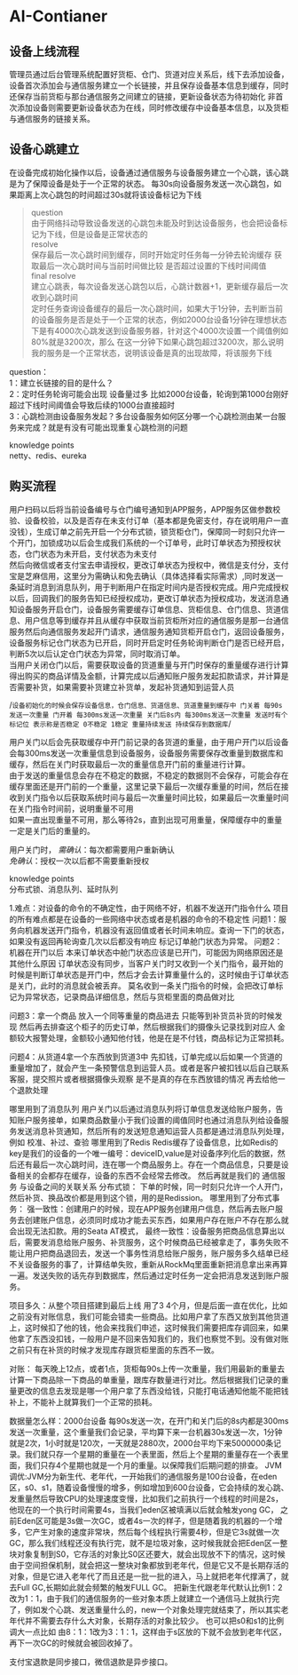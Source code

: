 # AI-Contianer
## 设备上线流程
管理员通过后台管理系统配置好货柜、仓门、货道对应关系后，线下去添加设备，设备首次添加会与通信服务建立一个长链接，并且保存设备基本信息到缓存，同时还保存当前货柜与那台通信服务之间建立的链接，更新设备状态为待初始化
非首次添加设备则需要更新设备状态为在线，同时修改缓存中设备基本信息，以及货柜与通信服务的链接关系。

## 设备心跳建立
在设备完成初始化操作以后，设备通过通信服务与设备服务建立一个心跳，该心跳是为了保障设备是处于一个正常的状态。
每30s向设备服务发送一次心跳包，如果距离上次心跳包的时间超过30s就将该设备标记为下线
> question<br>
由于网络抖动导致设备发送的心跳包未能及时到达设备服务，也会把设备标记为下线，但是设备是正常状态的<br>
> resolve<br>
保存最后一次心跳时间到缓存，同时开始定时任务每一分钟去轮询缓存 获取最后一次心跳时间与当前时间做比较 是否超过设置的下线时间阈值<br>
> final resolve<br>
建立心跳表，每次设备发送心跳包以后，心跳计数器+1，更新缓存最后一次收到心跳时间<br>
定时任务查询设备缓存的最后一次心跳时间，如果大于1分钟，去判断当前的设备服务是否是处于一个正常的状态，例如2000台设备1分钟在理想状态下是有4000次心跳发送到设备服务器，针对这个4000次设置一个阈值例如80%就是3200次，那么
在这一分钟下如果心跳包超过3200次，那么说明我的服务是一个正常状态，说明该设备是真的出现故障，将该服务下线

question：<br>
1：建立长链接的目的是什么？<br>
2：定时任务轮询可能会出现 设备量过多 比如2000台设备，轮询到第1000台刚好超过下线时间阈值会导致后续的1000台直接超时<br>
3：心跳检测由设备服务发起？多台设备服务如何区分哪一个心跳检测由某一台服务来完成？就是有没有可能出现重复心跳检测的问题<br>

knowledge points<br>
netty、redis、eureka

## 购买流程
用户扫码以后将当前设备编号与仓门编号通知到APP服务，APP服务区做参数校验、设备校验，以及是否存在未支付订单（基本都是免密支付，存在说明用户一直没钱），生成订单之前先开启一个分布式锁，锁货柜仓门，保障同一时刻只允许一个开门，加锁成功以后会生成我们系统的一个订单号，此时订单状态为预授权状态，仓门状态为未开启，支付状态为未支付<br>
然后向微信或者支付宝去申请授权，更改订单状态为授权中，微信是支付分，支付宝是芝麻信用，这里分为需确认和免去确认（具体选择看实际需求）,同时发送一条延时消息到消息队列，用于判断用户在指定时间内是否授权完成。用户完成授权以后，回调我们的服务告知已经授权成功，更改订单状态为授权成功，发送消息通知设备服务开启仓门，设备服务需要缓存订单信息、货柜信息、仓门信息、货道信息、用户信息等到缓存并且从缓存中获取当前货柜所对应的通信服务是那一台通信服务然后向通信服务发起开门请求，通信服务通知货柜开启仓门，返回设备服务，设备服务标记仓门状态为已开启，同时开启定时任务轮询判断仓门是否已经开启，判断5次以后认定仓门状态为异常，同时取消订单。<br>
当用户关闭仓门以后，需要获取设备的货道重量与开门时保存的重量缓存进行计算得出购买的商品详情及金额，计算完成以后通知账户服务发起扣款请求，并计算是否需要补货，如果需要补货建立补货单，发起补货通知到运营人员

/`
  设备初始化的时候会保存设备信息，仓门信息、货道信息、货道重量到缓存中
  门关着 每90s发送一次重量
  门开着 每300ms发送一次重量
  关门后8s内 每300ms发送一次重量
  发送时有个标记位 表示称是否稳定 0不稳定 1稳定
  重量持续发送 持续保存到数据库
`/

用户关门以后会先获取缓存中开门前记录的各货道的重量，由于用户开门以后设备会每300ms发送一次重量信息到设备服务，设备服务需要保存改重量到数据库和缓存，然后在关门时获取最后一次的重量信息开门前的重量进行计算。<br>
由于发送的重量信息会存在不稳定的数据，不稳定的数据则不会保存，可能会存在缓存里面还是开门前的一个重量，这里记录下最后一次缓存重量的时间，然后在接收到关门指令以后获取系统时间与最后一次重量时间比较，如果最后一次重量时间在关门指令时间前，说明重量不可用<br>
如果一直出现重量不可用，那么等待2s，直到出现可用重量，保障缓存中的重量一定是关门后的重量的。


用户关门时，
*需确认*：每次都需要用户重新确认<br>
*免确认*：授权一次以后都不需要重新授权

knowledge points<br>
分布式锁、消息队列、延时队列



1.难点：对设备的命令的不确定性，由于网络不好，机器不发送开门指令什么
       项目的所有难点都是在设备的一些网络中状态或者是机器的命令的不稳定性
   问题1：服务向机器发送开门指令，机器没有返回值或者长时间未响应。查询一下门的状态，如果没有返回再轮询查几次以后都没有响应 标记订单舱门状态为异常。
   问题2：机器在开门以后 本来订单状态中舱门状态应该是已开门，可能因为网络原因还是其他什么原因 订单状态没有同步，当客户关门时又收到一个关门指令，最开始的时候是判断订单状态是开门中，然后才会去计算重量什么的，这时候由于订单状态是关门，此时的消息就会被丢弃。
         莫名收到一条关门指令的时候，会把改订单标记为异常状态，记录商品详细信息，然后与货柜里面的商品做对比

  问题3：拿一个商品 放入一个同等重量的商品进去
        只能等到补货员补货的时候发现 然后再去排查这个柜子的历史订单，然后根据我们的摄像头记录找到对应人 金额较大报警处理，金额较小通知他付钱，他是在是不付钱，商品标记为正常损耗。

  问题4：从货道4拿一个东西放到货道3中
        先扣钱，订单完成以后如果一个货道的重量增加了，就会产生一条预警信息到运营人员。或者是客户被扣钱以后自己联系客服，提交照片或者根据摄像头观察 是不是真的存在东西放错的情况 再去给他一个退款处理

哪里用到了消息队列
    用户关门以后通过消息队列将订单信息发送给账户服务，告知账户服务接单，如果商品数量小于我们设置的阈值同时也通过消息队列给设备服务发送消息补货通知，然后所有的发送短息通知运营人员都是通过消息队列处理，例如 校准、补过、查验
哪里用到了Redis
    Redis缓存了设备信息，比如Redis的key是我们的设备的一个唯一编号：deviceID,value是对设备序列化后的数据，然后还有最后一次心跳时间，连在哪一个商品服务上。存在一个商品信息，只要是设备相关的会都存在缓存，设备的东西不会经常去修改。
    然后再就是我们的 通信服务 与设备之间的关联关系
  分布式锁：
  下单的时候，同一时刻只允许一个人开门，然后补货、换品改价都是用到这个锁，用的是Redission。
哪里用到了分布式事务：
  强一致性：创建用户的时候，现在APP服务创建用户信息，然后再去账户服务去创建账户信息，必须同时成功才能去买东西，如果用户存在账户不存在那么就会出现无法扣款。用的Seata AT模式，
  最终一致性：设备服务把商品信息算出以后，需要发消息给账户服务、补货服务，这个时候商品已经被拿走了，事务失败不能让用户把商品退回去，发送一个事务性消息给账户服务，账户服务多久结单已经不关设备服务的事了，计算结单失败，重新从RockMq里面重新把消息拿出来再算一遍。发送失败的话先存到数据库，然后通过定时任务一定会把消息发送到账户服务。      

  项目多久：从整个项目搭建到最后上线 用了3 4个月，但是后面一直在优化，比如之前没有对账信息，我们可能会错卖一些商品。比如用户拿了东西又放到其他货道上，这时候扣了他的钱，他会来找我们申述，这时候我们需要把库存调回来，如果他拿了东西没扣钱，一般用户是不回来告知我们的，我们也察觉不到。没有做对账之前只有在补货的时候才发现库存跟货柜里面的东西不一致。


  对账：
  每天晚上12点，或者1点，货柜每90s上传一次重量，我们用最新的重量去 计算一下商品除一下商品的单重量，跟库存数量进行对比。然后根据我们记录的重量更改的信息去发现是哪一个用户拿了东西没给钱，只能打电话通知他能不能把钱补上，不能补上就算我们一个正常的损耗。


  数据量怎么样：2000台设备 每90s发送一次，在开门和关门后的8s内都是300ms发送一次重量，这个重量我们会记录，平均算下来一台机器30s发送一次，1分钟就是2次，1小时就是120次，一天就是2880次，2000台平均下来5000000条记录。我们就只存一个星期的重量在一个表里面，然后上个星期的重量存在一个表里面，我们只存4个星期也就是一个月的重量。以保障我们后期问题的排查。
  JVM调优:JVM分为新生代、老年代，一开始我们的通信服务是100台设备，在eden区，s0、s1，随着设备慢慢的增多，例如增加到600台设备，它会持续的发心跳、发重量然后导致CPU的处理速度变慢，比如我们之前执行一个线程的时间是2s，他现在的一个执行时间需要4s，当我们eden区被填满以后就会触发yong GC，
之前Eden区可能是3s做一次GC，或者4s一次的样子，但是随着我的机器的一个增多，它产生对象的速度非常块，然后每个线程执行需要4秒，但是它3s就做一次GC，那么我们线程还没有执行完，就不是垃圾对象，这时候我就会把Eden区一整块对象复制到S0，它存活的对象比S0区还要大，就会出现放不下的情况，这时候由于空间担保机制，就会把这一整块对象都放到老年代，但是它又不是长期存活的对象，但是它进入老年代了而且还是一批一批的进入，马上就把老年代撑满了，就去Full GC,长期如此就会频繁的触发FULL GC。
  把新生代跟老年代默认比例1：2改为1：1，由于我们的通信服务的一些对象本质上就建立一个通信马上就执行完了，例如发个心跳、发送重量什么的，new一个对象处理完就结束了，所以其实老年代并不需要去存什么大对象，长期存活的对象比较少。
  也可以把s0和s1的比例调大一点比如 由8：1：1改为3：1：1，这样由于s区放的下就不会放到老年代区，再下一次GC的时候就会被回收掉了。


  支付宝退款是同步接口，微信退款是异步接口。
